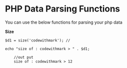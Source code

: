 # PHP Data Parsing Functions

You can use the below functions for parsing your php data

**Size**
	
	$d1 = size('codewithmark'); //    
    	
	echo "size of : codewithmark > " . $d1;
    
    	//out put
    	size of : codewithmark > 12
    
